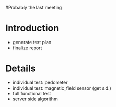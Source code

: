 #Probably the last meeting

# Introduction #
  * generate test plan
  * finalize report
# Details #
  * individual test: pedometer
  * individual test: magnetic\_field sensor (get s.d.)
  * full functional test
  * server side algorithm
